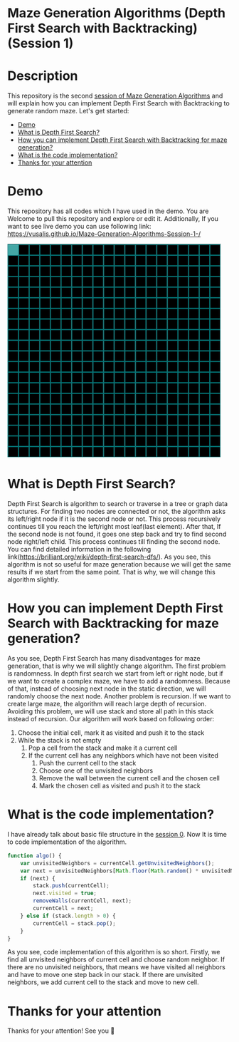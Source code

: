 # Maze Generation Algorithms (Depth First Search with Backtracking) (Session 1)

# Description

This repository is the second [session of Maze Generation Algorithms](https://github.com/VusalIs/Maze-Generation-Algorithms-Session-0-) and will explain how you can implement Depth First Search with Backtracking to generate random maze. Let's get started:

-   [Demo](#demo)
-   [What is Depth First Search?](#What-is-Depth-First-Search)
-   [How you can implement Depth First Search with Backtracking for maze generation?](#How-you-can-implement-Depth-First-Search-with-Backtracking-for-maze-generation)
-   [What is the code implementation?](#What-is-the-code-implementationn)
-   [Thanks for your attention](#Thanks-for-your-attention)

# Demo

This repository has all codes which I have used in the demo. You are Welcome to pull this repository and explore or edit it. Additionally, If you want to see live demo you can use following link: https://vusalis.github.io/Maze-Generation-Algorithms-Session-1-/

![Demo](demos/demo.gif)

# What is Depth First Search?

Depth First Search is algorithm to search or traverse in a tree or graph data structures. For finding two nodes are connected or not, the algorithm asks its left/right node if it is the second node or not. This process recursively continues till you reach the left/right most leaf(last element). After that, If the second node is not found, it goes one step back and try to find second node right/left child. This process continues till finding the second node. You can find detailed information in the following link(https://brilliant.org/wiki/depth-first-search-dfs/). As you see, this algorithm is not so useful for maze generation because we will get the same results if we start from the same point. That is why, we will change this algorithm slightly.

# How you can implement Depth First Search with Backtracking for maze generation?

As you see, Depth First Search has many disadvantages for maze generation, that is why we will slightly change algorithm. The first problem is randomness. In depth first search we start from left or right node, but if we want to create a complex maze, we have to add a randomness. Because of that, instead of choosing next node in the static direction, we will randomly choose the next node. Another problem is recursion. If we want to create large maze, the algorithm will reach large depth of recursion. Avoiding this problem, we will use stack and store all path in this stack instead of recursion. Our algorithm will work based on following order:

1. Choose the initial cell, mark it as visited and push it to the stack
1. While the stack is not empty
    1. Pop a cell from the stack and make it a current cell
    1. If the current cell has any neighbors which have not been visited
        1. Push the current cell to the stack
        1. Choose one of the unvisited neighbors
        1. Remove the wall between the current cell and the chosen cell
        1. Mark the chosen cell as visited and push it to the stack

# What is the code implementation?

I have already talk about basic file structure in the [session 0](https://github.com/VusalIs/Maze-Generation-Algorithms-Session-0-). Now It is time to code implementation of the algorithm.

```javascript
function algo() {
    var unvisitedNeighbors = currentCell.getUnvisitedNeighbors();
    var next = unvisitedNeighbors[Math.floor(Math.random() * unvisitedNeighbors.length)];
    if (next) {
        stack.push(currentCell);
        next.visited = true;
        removeWalls(currentCell, next);
        currentCell = next;
    } else if (stack.length > 0) {
        currentCell = stack.pop();
    }
}
```

As you see, code implementation of this algorithm is so short. Firstly, we find all unvisited neighbors of current cell and choose random neighbor. If there are no unvisited neighbors, that means we have visited all neighbors and have to move one step back in our stack. If there are unvisited neighbors, we add current cell to the stack and move to new cell.

# Thanks for your attention

Thanks for your attention! See you 👋
